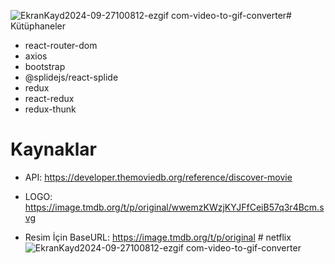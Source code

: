 ![EkranKayd2024-09-27100812-ezgif com-video-to-gif-converter](https://github.com/user-attachments/assets/f612a1c0-b383-4720-aee2-8f573b9e8028)# Kütüphaneler

- react-router-dom
- axios
- bootstrap
- @splidejs/react-splide
- redux
- react-redux
- redux-thunk

# Kaynaklar

- API: https://developer.themoviedb.org/reference/discover-movie

- LOGO: https://image.tmdb.org/t/p/original/wwemzKWzjKYJFfCeiB57q3r4Bcm.svg

- Resim İçin BaseURL: https://image.tmdb.org/t/p/original
#   n e t f l i x 
 
 ![EkranKayd2024-09-27100812-ezgif com-video-to-gif-converter](https://github.com/user-attachments/assets/284c796d-ed58-4b08-9d90-564170d04c21)
